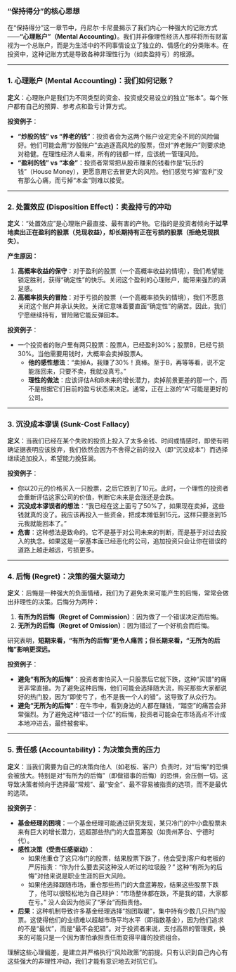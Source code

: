 ### “保持得分”的核心思想

在“保持得分”这一章节中，丹尼尔·卡尼曼揭示了我们内心一种强大的记账方式——**“心理账户”（Mental Accounting）**。我们并非像理性经济人那样将所有财富视为一个总账户，而是为生活中的不同事情设立了独立的、情感化的分类账本。在投资中，这种记账方式是导致各种非理性行为（如卖盈持亏）的根源。

---

### 1. 心理账户 (Mental Accounting)：我们如何记账？

**定义**：心理账户是我们为不同类型的资金、投资或交易设立的独立“账本”。每个账户都有自己的预算、参考点和盈亏计算方式。

**投资例子**：
- **“炒股的钱” vs “养老的钱”**：投资者会为这两个账户设定完全不同的风险偏好。他们可能会用“炒股账户”去追逐高风险的股票，但对“养老账户”则要求绝对稳健。在理性经济人看来，所有的钱都一样，应该统一管理风险。
- **“盈利的钱” vs “本金”**：投资者常常把从股市赚来的钱看作是“玩乐的钱”（House Money），更愿意用它去冒更大的风险。他们感觉亏掉“盈利”没有那么心痛，而亏掉“本金”则难以接受。

---

### 2. 处置效应 (Disposition Effect)：卖盈持亏的冲动

**定义**：“处置效应”是心理账户最直接、最有害的产物。它指的是投资者倾向于**过早地卖出正在盈利的股票（兑现收益），却长期持有正在亏损的股票（拒绝兑现损失）**。

**产生原因：**
1.  **高概率收益的保守**：对于盈利的股票（一个高概率收益的情境），我们希望能锁定胜利，获得“确定性”的快乐。关闭这个盈利的心理账户，能带来强烈的满足感。
2.  **高概率损失的冒险**：对于亏损的股票（一个高概率损失的情境），我们不愿意关闭这个账户并承认失败。关闭它意味着要直面“确定性”的痛苦。因此，我们宁愿继续持有，冒险赌它能反弹回本。

**投资例子**：
- 一个投资者的账户里有两只股票：股票A，已经盈利30%；股票B，已经亏损30%。当他需要用钱时，大概率会卖掉股票A。
    - **他的感性想法**：“卖掉A，我赚了30%！真棒。至于B，再等等看，说不定能涨回来，只要不卖，我就没真亏。”
    - **理性的做法**：应该评估A和B未来的增长潜力，卖掉前景更差的那一个，而不是根据它们目前的盈亏状态来决定。通常，正在上涨的“A”可能是更好的公司。

---

### 3. 沉没成本谬误 (Sunk-Cost Fallacy)

**定义**：当我们已经在某个失败的投资上投入了太多金钱、时间或情感时，即使有明确证据表明应该放弃，我们依然会因为不舍得之前的投入（即“沉没成本”）而选择继续追加投入，希望能力挽狂澜。

**投资例子**：
- 你以20元的价格买入一只股票，之后它跌到了10元。此时，一个理性的投资者会重新评估这家公司的价值，判断它未来是会涨还是会跌。
- **沉没成本谬误者的想法**：“我已经在这上面亏了50%了，如果现在卖掉，这些钱就真的没了。我应该再投入一些资金，把成本摊低到15元，这样只要涨到15元我就能回本了。”
- **危害**：这种想法是致命的。它不是基于对公司未来的判断，而是基于对过去投入的执念。如果这是一家基本面已经恶化的公司，追加投资只会让你在错误的道路上越走越远，亏损更多。

---

### 4. 后悔 (Regret)：决策的强大驱动力

**定义**：后悔是一种强大的负面情绪，我们为了避免未来可能产生的后悔，常常会做出非理性的决策。后悔分为两种：
1.  **有所为的后悔（Regret of Commission）**：因为做了一个错误决定而后悔。
2.  **无所为的后悔（Regret of Omission）**：因为错过了一个好机会而后悔。

研究表明，**短期来看，“有所为的后悔”更令人痛苦；但长期来看，“无所为的后悔”影响更深远。**

**投资例子**：
- **避免“有所为的后悔”**：投资者害怕买入一只股票后它就下跌，这种“买错”的痛苦非常直接。为了避免这种后悔，他们可能会选择随大流，购买那些大家都说好的热门股，因为“即使亏了，也不是我一个人的错”。这导致了从众行为。
- **避免“无所为的后悔”**：在牛市中，看到身边的人都在赚钱，“踏空”的痛苦会非常强烈。为了避免这种“错过一个亿”的后悔，投资者可能会在市场高点不计成本地冲进去，最终被套牢。

---

### 5. 责任感 (Accountability)：为决策负责的压力

**定义**：当我们需要为自己的决策向他人（如老板、客户）负责时，对“后悔”的恐惧会被放大。特别是对“有所为的后悔”（即做错事的后悔）的恐惧，会压倒一切。这导致决策者倾向于选择最“常规”、最“安全”、最不容易被指责的选项，而不是最优的选项。

**投资例子**：
- **基金经理的困境**：一个基金经理可能通过研究发现，某只冷门的中小盘股票未来有巨大的增长潜力，远超那些热门的大盘蓝筹股（如贵州茅台、宁德时代）。
- **感性决策（受责任感驱动）**：
    - 如果他重仓了这只冷门的股票，结果股票下跌了，他会受到客户和老板的严厉指责：“你为什么要去买这种没人听过的垃圾股？” 这种“有所为的后悔”对他来说是职业生涯的巨大风险。
    - 如果他选择跟随市场，重仓那些热门的大盘蓝筹股，结果这些股票下跌了，他可以很轻松地为自己辩护：“市场整体都在跌，不是我的错，大家都在亏。” 没人会因为他买了“茅台”而指责他。
- **后果**：这种机制导致许多基金经理选择“抱团取暖”，集中持有少数几只热门股票。这使得他们的业绩难以超越市场平均水平（即指数基金），因为他们追求的不是“最优”，而是“最不会犯错”。对于投资者来说，支付高昂的管理费，换来的可能只是一个因为害怕承担责任而变得平庸的投资组合。

理解这些心理偏差，是建立并严格执行“风险政策”的前提。只有认识到自己内心有这些强大的非理性冲动，我们才能有意识地去对抗它们。 